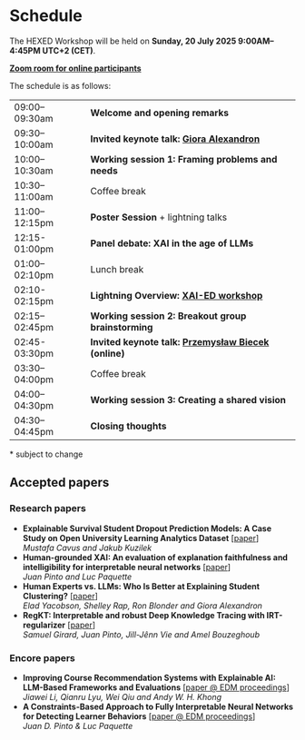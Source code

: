 # Schedule

The HEXED Workshop will be held on **Sunday, 20 July 2025 9:00AM–4:45PM UTC+2 (CET)**.

**<a href="https://epfl.zoom.us/j/67482001281" target="_blank">Zoom room for online participants</a>**

<!--
- <a href="https://tinyurl.com/hexed2024" target="_blank">Resources working doc</a>
-->

The schedule is as follows:

|                 |                                                                    |
| --------------- | ------------------------------------------------------------------ |
| 09:00–09:30am   | **Welcome and opening remarks**                                    |
| 09:30–10:00am   | **Invited keynote talk: [Giora Alexandron](https://www.weizmann.ac.il/ScienceTeaching/Alexandron/bio)**                                           |
| 10:00–10:30am   | **Working session 1: Framing problems and needs**                  |
| 10:30–11:00am   | Coffee break                                                       |
| 11:00–12:15pm   | **Poster Session** + lightning talks                               |
| 12:15-01:00pm   | **Panel debate: XAI in the age of LLMs**                           |
| 01:00–02:10pm   | Lunch break                                                        |
| 02:10-02:15pm   | **Lightning Overview: [XAI-ED workshop](https://www.xai-ed.net/)** |
| 02:15–02:45pm   | **Working session 2: Breakout group brainstorming**                |
| 02:45-03:30pm   | **Invited keynote talk: [Przemysław Biecek](https://www.mi2.ai/the-team.html#przemys%C5%82aw-biecek) (online)**                                  |
| 03:30–04:00pm   | Coffee break                                                       |
| 04:00–04:30pm   | **Working session 3: Creating a shared vision**                    |
| 04:30–04:45pm   | **Closing thoughts**                                               |

\* subject to change


## Accepted papers

<!--The official joint proceedings (with the [L3MNGET Workshop](https://sites.google.com/view/llmworkshopedm/home)) can be found at [CEUR-WS here](https://ceur-ws.org/Vol-3840/).-->


### Research papers

- **Explainable Survival Student Dropout Prediction Models: A Case Study on Open University Learning Analytics Dataset** [<a href="https://drive.google.com/file/d/15-LwZhqxKvsxhDncqyKjdNqKzLysFZNj/view?usp=sharing" target="_blank">paper</a>] <!--[<a href="https://ceur-ws.org/Vol-3840/HEXED24_paper1.pdf" target="_blank">paper @ CEUR-WS</a>]-->\
*Mustafa Cavus and Jakub Kuzilek*
- **Human-grounded XAI: An evaluation of explanation faithfulness and intelligibility for interpretable neural networks** [<a href="https://drive.google.com/file/d/1DdwI70b_2qqONDUgfvNxRYu1kIWWkPiv/view?usp=sharing" target="_blank">paper</a>]<!--[<a href="https://ceur-ws.org/Vol-3840/HEXED24_paper2.pdf" target="_blank">paper @ CEUR-WS</a>]-->\
*Juan Pinto and Luc Paquette*
- **Human Experts vs. LLMs: Who Is Better at Explaining Student Clustering?** [<a href="https://drive.google.com/file/d/1DdwI70b_2qqONDUgfvNxRYu1kIWWkPiv/view?usp=sharing" target="_blank">paper</a>]<!--[<a href="https://ceur-ws.org/Vol-3840/HEXED24_paper3.pdf" target="_blank">paper @ CEUR-WS</a>]-->\
*Elad Yacobson, Shelley Rap, Ron Blonder and Giora Alexandron*
- **RegKT: Interpretable and robust Deep Knowledge Tracing with IRT-regularizer** [<a href="https://drive.google.com/file/d/12IMLMyo6cZif12YwxhekrHDI_RMIh04N/view?usp=sharing" target="_blank">paper</a>]<!--[<a href="https://ceur-ws.org/Vol-3840/HEXED24_paper3.pdf" target="_blank">paper @ CEUR-WS</a>]-->\
*Samuel Girard, Juan Pinto, Jill-Jênn Vie and Amel Bouzeghoub*

### Encore papers

- **Improving Course Recommendation Systems with Explainable AI: LLM-Based Frameworks and Evaluations** [<a href="https://educationaldatamining.org/EDM2025/proceedings/2025.EDM.long-papers.221/index.html" target="_blank">paper @ EDM proceedings</a>]\
*Jiawei Li, Qianru Lyu, Wei Qiu and Andy W. H. Khong*
- **A Constraints-Based Approach to Fully Interpretable Neural Networks for Detecting Learner Behaviors** [<a href="https://educationaldatamining.org/EDM2025/proceedings/2025.EDM.long-papers.154/index.html" target="_blank">paper @ EDM proceedings</a>]\
*Juan D. Pinto & Luc Paquette*


<!-- - **How Ready Are Generative Pre-trained Large Language Models for Explaining Bengali Grammatical Errors?** [<a href="https://educationaldatamining.org/edm2024/proceedings/2024.EDM-posters.70/index.html" target="_blank">paper @ EDM proceedings</a>]\
*Subhankar Maity, Aniket Deroy and Sudeshna Sarkar*
- **Easing the Prediction of Student Dropout for everyone by integrating AutoML and Explainable Artificial Intelligence** [<a href="https://educationaldatamining.org/edm2024/proceedings/2024.EDM-posters.98/index.html" target="_blank">paper @ EDM proceedings</a>]\
*Pamela Buñay-Guisñan, Juan Alfonso Lara, Alberto Cano, Rebeca Cerezo and Cristóbal Romero*
- **Evaluating the Explainers: Black-Box Explainable Machine Learning for Student Success Prediction in MOOCs** [<a href="https://educationaldatamining.org/edm2022/proceedings/2022.EDM-long-papers.9/" target="_blank">paper @ EDM proceedings</a>]\
*Vinitra Swamy, Bahar Radmehr, Natasa Krco, Mirko Marras and Tanja Käser*-->
